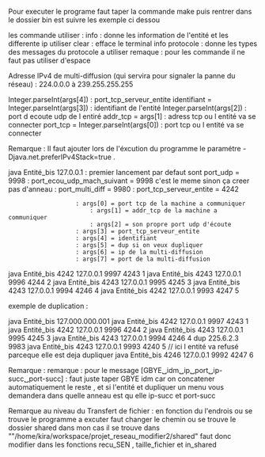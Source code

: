 Pour executer le programe faut taper la commande make puis rentrer dans le dossier bin est suivre les exemple ci dessou 

les commande utiliser :
	info      : donne les information de l'entité et les differente ip utiliser 
	clear     : efface le terminal 
	info protocole : donne les types des messages du protocole a utiliser
remaque : pour les commande il ne faut pas utiliser d'espace 
 

Adresse IPv4 de multi-diffusion (qui servira pour signaler la panne du réseau) : 224.0.0.0 à 239.255.255.255

Integer.parseInt(args[4]) : port_tcp_serveur_entite
identifiant = Integer.parseInt(args[3]) : identifiant de l'entité
Integer.parseInt(args[2]) : port d ecoute udp de l entiré
addr_tcp = args[1] : adress tcp ou l entité va se connecter
port_tcp = Integer.parseInt(args[0]) : port tcp ou l entité va se connecter


Remarque : 
Il faut ajouter lors de l'éxcution du programme le paramétre -Djava.net.preferIPv4Stack=true .

java Entité_bis 127.0.0.1 : premier lancement par defaut sont port_udp = 9998
			  : port_ecou_udp_mach_suivant = 9998 c'est le meme sinon ça creer pas d'anneau
			  : port_multi_diff = 9980
			  : port_tcp_serveur_entite = 4242

					   : args[0] = port tcp de la machine a communiquer
				           : args[1] = addr_tcp de la machine a communiquer
				           : args[2] = son propre port udp d'écoute
					   : args[3] = port_tcp_serveur_entite
					   : args[4] = identifiant
					   : args[5] = dup si on veux dupliquer
					   : args[6] = ip de la multi-diffusion
					   : args[7] = port de la multi-diffusion

java Entité_bis 4242 127.0.0.1 9997 4243 1
java Entité_bis 4243 127.0.0.1 9996 4244 2
java Entité_bis 4243 127.0.0.1 9995 4245 3
java Entité_bis 4243 127.0.0.1 9994 4246 4
java Entité_bis 4242 127.0.0.1 9993 4247 5

exemple de duplication :

java Entité_bis 127.000.000.001
java Entité_bis 4242 127.0.0.1 9997 4243 1
java Entité_bis 4242 127.0.0.1 9996 4244 2
java Entité_bis 4243 127.0.0.1 9995 4245 3 
java Entité_bis 4243 127.0.0.1 9994 4246 4 dup 225.6.2.3 9983
java Entité_bis 4243 127.0.0.1 9993 4240 5 // ici l entité va refusé parceque elle est deja dupliquer 
java Entité_bis 4246 127.0.0.1 9992 4247 6 

Remarque :
 remarque :
	pour le message  [GBYE␣idm␣ip␣port␣ip-succ␣port-succ] : faut juste taper GBYE idm car on concatener automatiquement le reste , et
	si l'entité et dupliquer un menu vous demandera  dans quelle anneau est qu elle ip-succ et port-succ

 Remarque au niveau du Transfert de fichier : 
 en fonction du l'endrois ou se trouve le programme a excuter faut changer le chemin ou se trouve le dossier shared dans mon cas il se trouve  dans ""/home/kira/workspace/projet_reseau_modifier2/shared" faut donc modifier dans les fonctions recu_SEN , taille_fichier et in_shared


